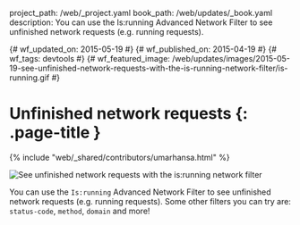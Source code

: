 project_path: /web/_project.yaml
book_path: /web/updates/_book.yaml
description: You can use the Is:running Advanced Network Filter to see unfinished network requests (e.g. running requests).

{# wf_updated_on: 2015-05-19 #}
{# wf_published_on: 2015-04-19 #}
{# wf_tags: devtools #}
{# wf_featured_image: /web/updates/images/2015-05-19-see-unfinished-network-requests-with-the-is-running-network-filter/is-running.gif #}

# Unfinished network requests {: .page-title }

{% include "web/_shared/contributors/umarhansa.html" %}


<img src="/web/updates/images/2015-05-19-see-unfinished-network-requests-with-the-is-running-network-filter/is-running.gif" alt="See unfinished network requests with the is:running network filter">

You can use the <code>Is:running</code> Advanced Network Filter to see unfinished network requests (e.g. running requests). Some other filters you can try are: <code>status-code</code>, <code>method</code>, <code>domain</code> and more!


